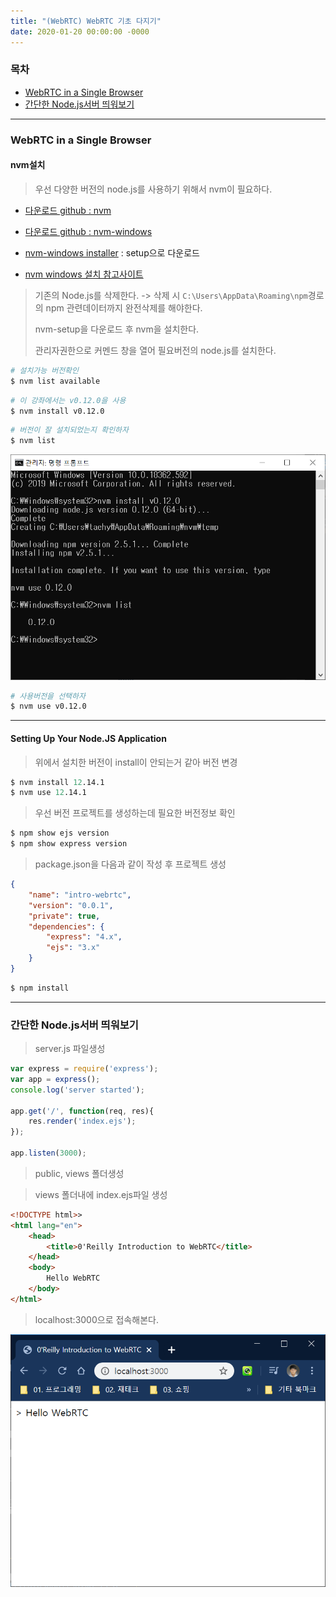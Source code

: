 ```yaml
---
title: "(WebRTC) WebRTC 기초 다지기"
date: 2020-01-20 00:00:00 -0000
---
```


### 목차

* [WebRTC in a Single Browser](#WebRTC-in-a-Single-Browser)
* [간단한 Node.js서버 띄워보기](#간단한-Node.js서버-띄워보기)

---

### WebRTC in a Single Browser

#### nvm설치

> 우선 다양한 버전의 node.js를 사용하기 위해서 nvm이 필요하다.

* [다운로드 github : nvm](https://github.com/nvm-sh/nvm)
* [다운로드 github : nvm-windows](https://github.com/coreybutler/nvm-windows)
* [nvm-windows installer](https://github.com/coreybutler/nvm-windows/releases) : setup으로 다운로드

* [nvm windows 설치 참고사이트](http://hong.adfeel.info/backend/nodejs/window%EC%97%90%EC%84%9C-nvmnode-version-manager-%EC%82%AC%EC%9A%A9%ED%95%98%EA%B8%B0/)

> 기존의 Node.js를 삭제한다. -> 삭제 시 `C:\Users\AppData\Roaming\npm`경로의 npm 관련데이터까지 완전삭제를 해야한다.
>
> nvm-setup을 다운로드 후 nvm을 설치한다.
>
> 관리자권한으로 커멘드 창을 열어 필요버전의 node.js를 설치한다.

```s
# 설치가능 버전확인
$ nvm list available
```

```s
# 이 강좌에서는 v0.12.0을 사용
$ nvm install v0.12.0
```

```s
# 버전이 잘 설치되었는지 확인하자
$ nvm list
```

![](/file/image/webrtc-baisic_Image_01.png)

```s
# 사용버전을 선택하자
$ nvm use v0.12.0
```

---

#### Setting Up Your Node.JS Application

> 위에서 설치한 버전이 install이 안되는거 같아 버전 변경

```s
$ nvm install 12.14.1
$ nvm use 12.14.1
```

> 우선 버전 프로젝트를 생성하는데 필요한 버전정보 확인

```s
$ npm show ejs version
$ npm show express version
```

> package.json을 다음과 같이 작성 후 프로젝트 생성

```json
{
    "name": "intro-webrtc",
    "version": "0.0.1",
    "private": true,
    "dependencies": {
        "express": "4.x",
        "ejs": "3.x"
    }
}
```

```s
$ npm install
```

---

### 간단한 Node.js서버 띄워보기

> server.js 파일생성

```js
var express = require('express');
var app = express();
console.log('server started');

app.get('/', function(req, res){
    res.render('index.ejs');
});

app.listen(3000);
```

> public, views 폴더생성

> views 폴더내에 index.ejs파일 생성

```html
<!DOCTYPE html>>
<html lang="en">
    <head>
        <title>0'Reilly Introduction to WebRTC</title>
    </head>
    <body>
        Hello WebRTC
    </body>
</html>
```

> localhost:3000으로 접속해본다.

![](/file/image/webrtc-baisic_Image_02.png)